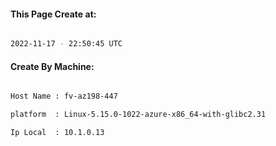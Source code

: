 
   
#### This Page Create at:

```bash

2022-11-17 - 22:50:45 UTC

```

#### Create By Machine:

```bash

Host Name : fv-az198-447

platform  : Linux-5.15.0-1022-azure-x86_64-with-glibc2.31

Ip Local  : 10.1.0.13

```

